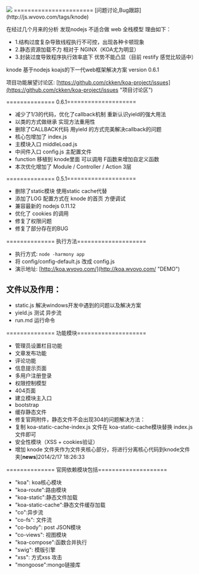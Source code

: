 <img src="http://koa.wvovo.com/knode.gif">
=======================
[问题讨论,Bug跟踪](http://js.wvovo.com/tags/knode)


在经过几个月来的分析 发现nodejs 不适合做 web 全栈模型 理由如下：
+ 1.结构过度复杂导致线程执行不可控，出现各种卡顿现象	
+ 2.静态资源加载不力 相对于 NGINX（KOA尤为明显）	
+ 3.封装过度导致程序执行效率底下 优势不能凸显（目前 restify 感觉比较适中）

knode 基于nodejs koajs的下一代web框架解决方案 version 0.6.1

项目功能展望讨论区: [https://github.com/ckken/koa-project/issues](https://github.com/ckken/koa-project/issues "项目讨论区")	

============== 0.6.1====================		
- 减少了1/3的代码，优化了callback机制 重新认识yield的强大用法				
- 以类的方式做继承 实现方法重用性		
- 删除了CALLBACK代码 用yield 的方式完美解决callback的问题   	
- 核心包增加了 index.js 	
- 主模块入口 middleLoad.js 	
- 中间件入口 config.js 主配置文件		
- function 移植到 knode里面 可以调用 F函数来增加自定义函数		
- 本次优化增加了 Module / Controller / Action 3层 	

	
============== 0.5.1====================	
- 删除了static模块 使用static cache代替	
- 添加了LOG 配置方式在 knode 的首页 方便调试	
- 兼容最新的 nodejs 0.11.12
- 优化了 cookies 的调用
- 修复了权限问题
- 修复了部分存在的BUG

============== 执行方法====================		
- 执行方式: `node -harmony app`	
- 将 config/config-default.js 改成 config.js 	
- 演示地址: [http://koa.wvovo.com/](http://koa.wvovo.com/ "DEMO")	
## 文件以及作用：	
- static.js 解决windows开发中遇到的问题以及解决方案	
- yield.js 测试 异步流	
- run.md 运行命令	

============== 功能模块====================		
- 管理员设置栏目功能	
- 文章发布功能	
- 评论功能	
- 信息提示页面	
- 多用户注册登录	
- 权限控制模型	
- 404页面	
- 建立模块主入口	
- bootstrap	
- 缓存静态文件	
- 修复官网附件，静态文件不会出现304的问题解决方法：
- 复制 koa-static-cache-index.js 文件在 koa-static-cache模块替换 index.js 文件即可	
- 安全性模块（XSS + cookies验证）	
- 增加 knode 文件夹作为文件夹核心部分，将进行分离核心代码到knode文件夹[**news**]2014/2/17 18:26:33	

============== 官网依赖模块包括====================		
- "koa": koa核心模块  	
- "koa-route":路由模块    
- "koa-static":静态文件加载  	
- "koa-static-cache":静态文件缓存加载  
- "co":异步流  
- "co-fs": 文件流  
- "co-body": post JSON模块  
- "co-views": 视图模块  
- "koa-compose":函数合并执行  
- "swig": 模版引擎  
- "xss":    方式xss 攻击    
- "mongoose":mongo链接库    








